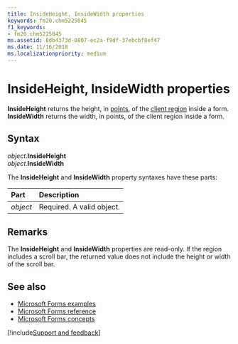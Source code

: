 ```yaml
---
title: InsideHeight, InsideWidth properties
keywords: fm20.chm5225045
f1_keywords:
- fm20.chm5225045
ms.assetid: 8db4373d-0807-ec2a-f9df-37ebcbf8ef47
ms.date: 11/16/2018
ms.localizationpriority: medium
---
```



# InsideHeight, InsideWidth properties

**InsideHeight** returns the height, in [points](../../Glossary/vbe-glossary.md#point), of the [client region](../../Glossary/glossary-vba.md#client-region) inside a form. **InsideWidth** returns the width, in points, of the client region inside a form.

## Syntax

_object_.**InsideHeight** <br/>
_object_.**InsideWidth**

The **InsideHeight** and **InsideWidth** property syntaxes have these parts:

|Part|Description|
|:-----|:-----|
| _object_|Required. A valid object.|

## Remarks

The **InsideHeight** and **InsideWidth** properties are read-only. If the region includes a scroll bar, the returned value does not include the height or width of the scroll bar.

## See also

- [Microsoft Forms examples](examples-microsoft-forms.md)
- [Microsoft Forms reference](reference-microsoft-forms.md)
- [Microsoft Forms concepts](concepts-microsoft-forms.md)

[!include[Support and feedback](~/includes/feedback-boilerplate.md)]